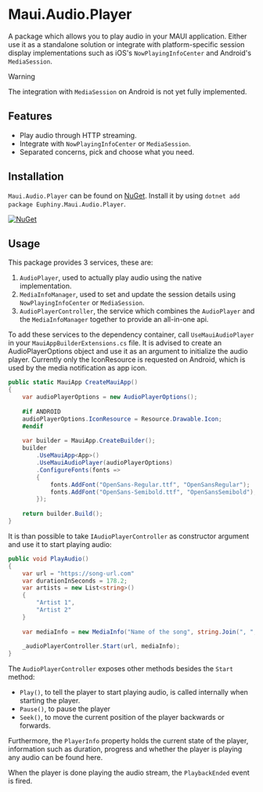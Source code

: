 # Maui.Audio.Player

A package which allows you to play audio in your MAUI application. Either use it as a standalone solution or integrate with platform-specific session display implementations such as iOS's `NowPlayingInfoCenter` and Android's `MediaSession`.

> [!WARNING]  
> The integration with `MediaSession` on Android is not yet fully implemented.

## Features
- Play audio through HTTP streaming.
- Integrate with `NowPlayingInfoCenter` or `MediaSession`.
- Separated concerns, pick and choose what you need.

## Installation
`Maui.Audio.Player` can be found on [NuGet](https://www.nuget.org/packages/Euphiny.Maui.Audio.Player/). Install it by using `dotnet add package Euphiny.Maui.Audio.Player`. 

[![NuGet](https://img.shields.io/nuget/v/Euphiny.Maui.Audio.Player.svg?label=NuGet)](https://www.nuget.org/packages/Euphiny.Maui.Audio.Player/)

## Usage
This package provides 3 services, these are:
1. `AudioPlayer`, used to actually play audio using the native implementation.
2. `MediaInfoManager`, used to set and update the session details using `NowPlayingInfoCenter` or `MediaSession`.
3. `AudioPlayerController`, the service which combines the `AudioPlayer` and the `MediaInfoManager` together to provide an all-in-one api.

To add these services to the dependency container, call `UseMauiAudioPlayer` in your `MauiAppBuilderExtensions.cs` file. It is advised to create an AudioPlayerOptions object and use it as an argument to initialize the audio player. Currently only the IconResource is requested on Android, which is used by the media notification as app icon.

```c#
public static MauiApp CreateMauiApp()
{
    var audioPlayerOptions = new AudioPlayerOptions();
    
    #if ANDROID
    audioPlayerOptions.IconResource = Resource.Drawable.Icon;
    #endif
    
    var builder = MauiApp.CreateBuilder();
    builder
        .UseMauiApp<App>()
        .UseMauiAudioPlayer(audioPlayerOptions)
        .ConfigureFonts(fonts =>
        {
            fonts.AddFont("OpenSans-Regular.ttf", "OpenSansRegular");
            fonts.AddFont("OpenSans-Semibold.ttf", "OpenSansSemibold");
        });
        
    return builder.Build();
}
```

It is than possible to take `IAudioPlayerController` as constructor argument and use it to start playing audio:

```c#
public void PlayAudio() 
{
    var url = "https://song-url.com"
    var durationInSeconds = 178.2;
    var artists = new List<string>() 
    {
        "Artist 1",
        "Artist 2"
    }
    
    var mediaInfo = new MediaInfo("Name of the song", string.Join(", ", artists), durationInSeconds);
        
    _audioPlayerController.Start(url, mediaInfo);
}
```

The `AudioPlayerController` exposes other methods besides the `Start` method:
- `Play()`, to tell the player to start playing audio, is called internally when starting the player.
- `Pause()`, to pause the player
- `Seek()`, to move the current position of the player backwards or forwards.

Furthermore, the `PlayerInfo` property holds the current state of the player, information such as duration, progress and whether the player is playing any audio can be found here.

When the player is done playing the audio stream, the `PlaybackEnded` event is fired.